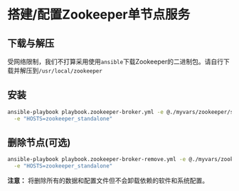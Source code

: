 # 搭建/配置Zookeeper单节点服务

## 下载与解压

受网络限制，我们不打算采用使用`ansible`下载Zookeeper的二进制包。请自行下载并解压到`/usr/local/zookeeper`

## 安装

```bash
ansible-playbook playbook.zookeeper-broker.yml -e @./myvars/zookeeper/standalone.yml \
  -e "HOSTS=zookeeper_standalone"
```

## 删除节点(可选)

```bash
ansible-playbook playbook.zookeeper-broker-remove.yml -e @./myvars/zookeeper/standalone.yml \
  -e "HOSTS=zookeeper_standalone"
```

**注意：** 将删除所有的数据和配置文件但不会卸载依赖的软件和系统配置。